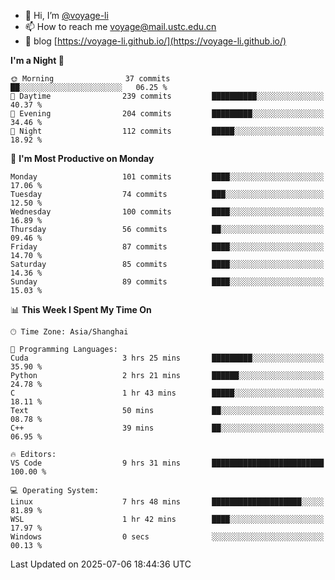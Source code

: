 - 👋 Hi, I’m [@voyage-li](https://github.com/voyage-li/)
- 📫 How to reach me [voyage@mail.ustc.edu.cn](mailto:voyage@mail.ustc.edu.cn)
- 🥤 blog [https://voyage-li.github.io/](https://voyage-li.github.io/)

<!--START_SECTION:waka-->
**I'm a Night 🦉** 

```text
🌞 Morning                37 commits          ██░░░░░░░░░░░░░░░░░░░░░░░   06.25 % 
🌆 Daytime                239 commits         ██████████░░░░░░░░░░░░░░░   40.37 % 
🌃 Evening                204 commits         █████████░░░░░░░░░░░░░░░░   34.46 % 
🌙 Night                  112 commits         █████░░░░░░░░░░░░░░░░░░░░   18.92 % 
```
📅 **I'm Most Productive on Monday** 

```text
Monday                   101 commits         ████░░░░░░░░░░░░░░░░░░░░░   17.06 % 
Tuesday                  74 commits          ███░░░░░░░░░░░░░░░░░░░░░░   12.50 % 
Wednesday                100 commits         ████░░░░░░░░░░░░░░░░░░░░░   16.89 % 
Thursday                 56 commits          ██░░░░░░░░░░░░░░░░░░░░░░░   09.46 % 
Friday                   87 commits          ████░░░░░░░░░░░░░░░░░░░░░   14.70 % 
Saturday                 85 commits          ████░░░░░░░░░░░░░░░░░░░░░   14.36 % 
Sunday                   89 commits          ████░░░░░░░░░░░░░░░░░░░░░   15.03 % 
```


📊 **This Week I Spent My Time On** 

```text
🕑︎ Time Zone: Asia/Shanghai

💬 Programming Languages: 
Cuda                     3 hrs 25 mins       █████████░░░░░░░░░░░░░░░░   35.90 % 
Python                   2 hrs 21 mins       ██████░░░░░░░░░░░░░░░░░░░   24.78 % 
C                        1 hr 43 mins        █████░░░░░░░░░░░░░░░░░░░░   18.11 % 
Text                     50 mins             ██░░░░░░░░░░░░░░░░░░░░░░░   08.78 % 
C++                      39 mins             ██░░░░░░░░░░░░░░░░░░░░░░░   06.95 % 

🔥 Editors: 
VS Code                  9 hrs 31 mins       █████████████████████████   100.00 % 

💻 Operating System: 
Linux                    7 hrs 48 mins       ████████████████████░░░░░   81.89 % 
WSL                      1 hr 42 mins        ████░░░░░░░░░░░░░░░░░░░░░   17.97 % 
Windows                  0 secs              ░░░░░░░░░░░░░░░░░░░░░░░░░   00.13 % 
```


 Last Updated on 2025-07-06 18:44:36 UTC
<!--END_SECTION:waka-->
